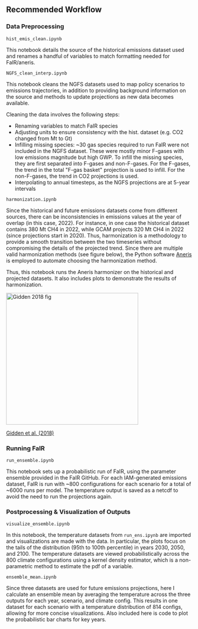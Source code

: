 ## Recommended Workflow

### Data Preprocessing

`hist_emis_clean.ipynb`

This notebook details the source of the historical emissions dataset used and renames a handful of variables to match formatting needed for FaIR/aneris.

`NGFS_clean_interp.ipynb`

This notebook cleans the NGFS datasets used to map policy scenarios to emissions trajectories, in addition to providing background information on the source and methods to update projections as new data becomes available.

Cleaning the data involves the following steps: 
- Renaming variables to match FaIR species
- Adjusting units to ensure consistency with the hist. dataset (e.g. CO2 changed from Mt to Gt)
- Infilling missing species: ~30 gas species required to run FaIR were not included in the NGFS dataset. These were mostly minor F-gases with low emissions magnitude but high GWP. To infill the missing species, they are first separated into F-gases and non-F-gases. For the F-gases, the trend in the total "F-gas basket" projection is used to infill. For the non-F-gases, the trend in CO2 projections is used.
- Interpolating to annual timesteps, as the NGFS projections are at 5-year intervals

`harmonization.ipynb`

Since the historical and future emissions datasets come from different sources, there can be inconsistencies in emissions values at the year of overlap (in this case, 2022). For instance, in one case the historical dataset contains 380 Mt CH4 in 2022, while GCAM projects 320 Mt CH4 in 2022 (since projections start in 2020). Thus, harmonization is a methodology to provide a smooth transition between the two timeseries without compromising the details of the projected trend. Since there are multiple valid harmonization methods (see figure below), the Python software [Aneris](https://github.com/iiasa/aneris) is employed to automate choosing the harmonization method. 


Thus, this notebook runs the Aneris harmonizer on the historical and projected datasets. It also includes plots to demonstrate the results of harmonization.

<img width="357" alt="Gidden 2018 fig" src="https://github.com/WoodwellRisk/FaIR/assets/129074733/4b0c3233-ae1d-4c66-bfc3-88373075c81f">

[Gidden et al. (2018)](https://doi.org/10.1016/j.envsoft.2018.04.002)

### Running FaIR


`run_ensemble.ipynb`

This notebook sets up a probabilistic run of FaIR, using the parameter ensemble provided in the FaIR GitHub. For each IAM-generated emissions dataset, FaIR is run with ~800 configurations for each scenario for a total of ~6000 runs per model. The temperature output is saved as a netcdf to avoid the need to run the projections again.


### Postprocessing & Visualization of Outputs

`visualize_ensemble.ipynb`

In this notebook, the temperature datasets from `run_ens.ipynb` are imported and visualizations are made with the data. In particular, the plots focus on the tails of the distribution (95th to 100th percentile) in years 2030, 2050, and 2100. The temperature datasets are viewed probabilistically across the 800 climate configurations using a kernel density estimator, which is a non-parametric method to estimate the pdf of a variable.

`ensemble_mean.ipynb`

Since three datasets are used for future emissions projections, here I calculate an ensemble mean by averaging the temperature across the three outputs for each year, scenario, and climate config. This results in one dataset for each scenario with a temperature distribution of 814 configs, allowing for more concise visualizations. Also included here is code to plot the probabilistic bar charts for key years.
